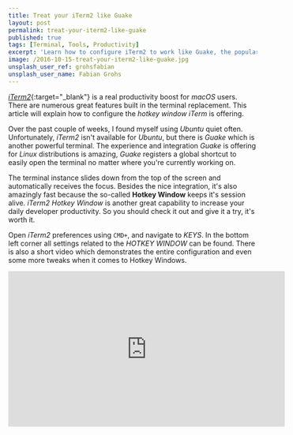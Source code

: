 ```yaml
---
title: Treat your iTerm2 like Guake
layout: post
permalink: treat-your-iterm2-like-guake
published: true
tags: [Terminal, Tools, Productivity]
excerpt: 'Learn how to configure iTerm2 to work like Guake, the popular Linux terminal. Boost your productivity and access iTerm2 quickly from everywhere.'
image: /2016-10-15-treat-your-iterm2-like-guake.jpg
unsplash_user_ref: grohsfabian
unsplash_user_name: Fabian Grohs
---
```


[*iTerm2*](https://www.iterm2.com/){:target="_blank"} is a real productivity boost for *macOS* users. There are numerous great features built in the terminal replacement. This article will explain how to configure the *hotkey window* *iTerm* is offering.

Over the past couple of weeks, I found myself using *Ubuntu* quiet often. Unfortunately, *iTerm2* isn't available for *Ubuntu*, but there is *Guake* which is another powerful terminal. The experience and integration *Guake* is offering for *Linux* distributions is amazing, *Guake* registers a global shortcut to easily open the terminal no matter where you're currently working on.

The terminal instance slides down from the top of the screen and automatically receives the focus. Besides the nice integration, it's also amazingly fast because the so-called **Hotkey Window** keeps it's session alive. *iTerm2 Hotkey Window* is another great capability to increase your daily developer productivity. So you should check it out and give it a try, it's worth it.

Open *iTerm2* preferences using `CMD+`, and navigate to *KEYS*. In the bottom left corner all settings related to the *HOTKEY WINDOW* can be found. There is also a short video which demonstrates the entire configuration and even some more tweaks when it comes to Hotkey Windows.

<iframe width="560" height="315" src="https://www.youtube-nocookie.com/embed/Tc-j3Jwd4rQ" frameborder="0" allow="accelerometer; autoplay; encrypted-media; gyroscope; picture-in-picture" allowfullscreen></iframe>
